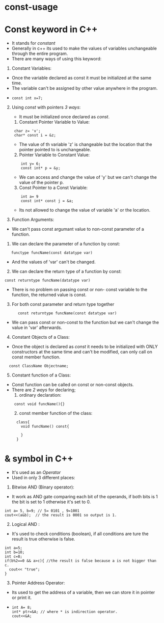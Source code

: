 # const-usage
# Const keyword in C++
- It stands for *constant*
- Generally in c++ its used to make the values of variables unchangeable through the entire program.
- There are many ways of using this keyword:

1. Constant Variables:
- Once the variable declared as const it must be initialized at the same time.
- The variable can't be assigned by other value anywhere in the program.
- ```
  const int x=7;
  ```
 
2. Using *const* with pointers *3 ways*:
   - It must be initialized once declared as *const*.
   1. Constant Pointer Variable to Value:
    ``` 
     char z= 'v';
     char* const i = &z;
     ```
      - The value of th variable 'z' is changeable but the location that the pointer pointed to is unchangeable.
           
    2. Pointer Variable to Constant Value:
    ```
        int y= 6;
        const int* p = &y;
    ```  
      - We can access and change the value of 'y' but we can't change the value of the pointer p. 

    3. Const Pointer to a Const Variable:
    ```
        int a= 9
        const int* const j = &a;
     ```  
      - Its not allowed to change the value of variable 'a' or the location.
    
3. Function Arguments: 
- We can't pass const argumant value to non-const parameter of a function.
1. We can declare the parameter of a function by const:
```  
   functype funcName(const datatype var)
   ```
- And the values of 'var' can't be changed.
2. We can declare the return type of a function by const:  
  ```
  const returntype funcName(datatype var)
  ```
  - There is no problem on passing const or non- const variable to the function, the returned value is const.
3. For both const parameter and return type together
```
      const returntype funcName(const datatype var)
  ``` 
  - We can pass const or non-const to the function but we can't change the value in 'var' afterwards.

4. Constant Objects of a Class:
- Once the object is declared as *const* it needs to be initialized with ONLY constructors at the same time and can't be modified, can only call on const member function.
```
  const ClassName Objectname;
 ```
  
5. Constant function of a Class: 
- Const function can be called on const or non-const objects.
- There are *2 ways* for declaring;
  1. ordinary declaration:
   ```
    const void funcName(){}
  ```
  2. const member function of the class:
   ```
     class{
       void funcName() const{

       }
     }
     ```
      
     


# & symbol in C++  
- It's used as an *Operator*
- Used in only 3 different places:
1. Bitwise AND (Binary operator):
- It work as AND gate comparing each bit of the operands, if both bits is 1 the bit is set to 1 otherwise it's set to 0.
```
int a= 5, b=9; // 5= 0101 , 9=1001
cout<<(a&b);  // the result is 0001 so output is 1.
```
2. Logical AND :
- It's used to check conditions (boolean), if all conditions are ture the result is true otherwise is false.
```
int a=5;
int b=10;
int c=8;
if(b%2==0 && a>c){ //the result is false because a is not bigger than c.
  cout<< "true";
}
``` 
3. Pointer Address Operator:
- Its used to get the address of a variable, then we can store it in pointer or print it.
- ```
  int A= 8;
  int* ptr=&A; // where * is indirection operator.
  cout<<&A;
  ```
